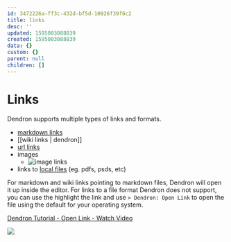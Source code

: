 ```yaml
---
id: 3472226a-ff3c-432d-bf5d-10926f39f6c2
title: links
desc: ''
updated: 1595003088839
created: 1595003088839
data: {}
custom: {}
parent: null
children: []
---
```


# Links

Dendron supports multiple types of links and formats. 

- [markdown links](./dendron.md)
- [[wiki links | dendron]]
- [url links](https://github.com/orgs/dendronhq/projects/1)
- images
    - ![image links](https://foundation-prod-assetspublic53c57cce-8cpvgjldwysl.s3-us-west-2.amazonaws.com/assets/logo-256.png)
- links to [local files](./assets/think.pdf) (eg. pdfs, psds, etc)

For markdown and wiki links pointing to markdown files, Dendron will open it up inside the editor. For links to a file format Dendron does not support, you can use the highlight the link and use `> Dendron: Open Link` to open the file using the default for your operating system. 


<a href="https://www.loom.com/share/01250485e20a4cdca2a053dd6047ac68"> <p>Dendron Tutorial - Open Link - Watch Video</p> <img src="https://cdn.loom.com/sessions/thumbnails/01250485e20a4cdca2a053dd6047ac68-with-play.gif"> </a>

